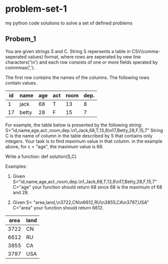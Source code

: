 # problem-set-1
my python code solutions to solve a set of defined problems

## Probem_1
You are given strings S and C. String S repersents a table in CSV(comma-seperated values) format, where rows are seperated by new line characters('\n') and each row consists of one or more fields sperated by commmas(',').

The first row contains the names of the columns. The following rows contain values.

id | name | age | act | room | dep. |
---|------|-----|----|------|-------|
1  | jack | 68  | T  | 13   | 8     |
17  | betty | 28  | F  | 15   | 7   |

For example, the table below is presented by the following string: S="id,name,age,act.,room,dep.\n1,Jack,68,T,13,8\n17,Betty,28,F,15,7" 
String C is the name of column in the table described by S that contains only integers. Your task is to find maximum value in that column. in the example above, for c = "age", the maximum value is 68.

Write a function:
def solution(S,C) 

Examples:

1. Given S="id,name,age,act.,room,dep.\n1,Jack,68,T,13,8\n17,Betty,28,F,15,7" C="age" your function should return 68 since 68 is the maximum of 68 and 28.

2. Given S= "area,land,\n3722,CN\n6612,RU\n3855,CA\n3797,USA" C="area" your function should return 6612.

area | land
-----|-----|
3722 | CN  |
6612 | RU  |
3855 | CA  |
3797 | USA |

